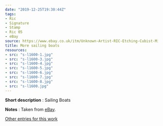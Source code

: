 ```yaml
---
date: "2019-12-25T19:30:44Z"
tags:
- Ric
- Signature
- Stamp
- Ric 05
- eBay
source: https://www.ebay.co.uk/itm/Unknown-Artist-RIC-Etching-Cubist-Midcentury-MCM-Sailboat-Maritime-JCB/193218427336?hash=item2cfcb739c8:g:hzYAAOSw0LldyxW1
title: More sailing boats
resources:
- src: "s-l1600-1.jpg"
- src: "s-l1600-3.jpg"
- src: "s-l1600-4.jpg"
- src: "s-l1600-5.jpg"
- src: "s-l1600-6.jpg"
- src: "s-l1600-7.jpg"
- src: "s-l1600-8.jpg"
- src: "s-l1600.jpg"
---
```


**Short description** :&nbsp;Sailing Boats

**Notes** : Taken from [eBay](https://www.ebay.co.uk/itm/Unknown-Artist-RIC-Etching-Cubist-Midcentury-MCM-Sailboat-Maritime-JCB/193218427336?hash=item2cfcb739c8:g:hzYAAOSw0LldyxW1).

[Other entries for this work](/tags/Ric-05)
